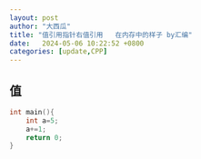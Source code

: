 ```yaml
---
layout: post
author: "大西瓜"
title: "值引用指针右值引用   在内存中的样子 by汇编"
date:   2024-05-06 10:22:52 +0800
categories: [update,CPP] 
---
```




## 值

```cpp
int main(){
    int a=5;
    a+=1;
    return 0;
}
```


```asm


```


